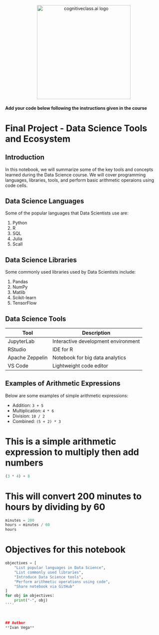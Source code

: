 <center>
    <img src="https://cf-courses-data.s3.us.cloud-object-storage.appdomain.cloud/IBMDeveloperSkillsNetwork-DS0105EN-SkillsNetwork/labs/Module2/images/SN_web_lightmode.png" width="300" alt="cognitiveclass.ai logo">
</center>


#### Add your code below following the instructions given in the course


# Final Project - Data Science Tools and Ecosystem




## Introduction
In this notebook, we will summarize some of the key tools and concepts learned during the Data Science course. We will cover programming languages, libraries, tools, and perform basic arithmetic operaions using code cells.






## Data Science Languages  
Some of the popular languages that Data Scientists use are:  
1. Python  
2. R  
3. SQL  
4. Julia  
5. Scall



## Data Science Libraries  
Some commonly used libraries used by Data Scientists include:  
1. Pandas  
2. NumPy  
3. Matlib  
4. Scikit-learn  
5. TensorFlow




## Data Science Tools  

| Tool           | Description                       |
|----------------|-----------------------------------|
| JupyterLab     | Interactive development environment |
| RStudio        | IDE for R                         |
| Apache Zeppelin| Notebook for big data analytics   |
| VS Code        | Lightweight code editor           |





## Examples of Arithmetic Expressions  
Below are some examples of simple arithmetic expressions:  
- Addition: `3 + 5`  
- Multiplication: `4 * 6`  
- Division: `10 / 2`  
- Combined: `(5 + 2) * 3`




# This is a simple arithmetic expression to multiply then add numbers
```python
(3 * 4) + 8
````



# This will convert 200 minutes to hours by dividing by 60
```python
minutes = 200
hours = minutes / 60
hours
````


# Objectives for this notebook
```python
objectives = [
    "List popular languages in Data Science",
    "List commonly used libraries",
    "Introduce Data Science tools",
    "Perform arithmetic operations using code",
    "Share notebook via GitHub"
]
for obj in objectives:
    print("-", obj)
```'



## Author  
**Ivan Vega**

